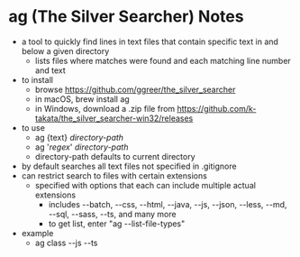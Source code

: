 # ag (The Silver Searcher) Notes

* a tool to quickly find lines in text files that
  contain specific text in and below a given directory
  * lists files where matches were found
    and each matching line number and text
* to install
  * browse https://github.com/ggreer/the_silver_searcher
  * in macOS, brew install ag
  * in Windows, download a .zip file from
    https://github.com/k-takata/the_silver_searcher-win32/releases
* to use
  * ag {text} *directory-path*
  * ag '*regex*' *directory-path*
  * directory-path defaults to current directory
* by default searches all text files not specified in .gitignore
* can restrict search to files with certain extensions
  * specified with options that each can
    include multiple actual extensions
    * includes --batch, --css, --html, --java, --js, --json,
      --less, --md, --sql, --sass, --ts, and many more
    * to get list, enter "ag --list-file-types"
* example
  * ag class --js --ts
